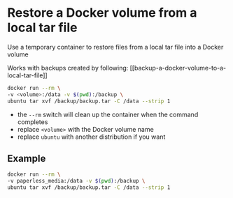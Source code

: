 # Restore a Docker volume from a local tar file

Use a temporary container to restore files from a local tar file into a Docker volume

Works with backups created by following:
[[backup-a-docker-volume-to-a-local-tar-file]]

```bash
docker run --rm \
-v <volume>:/data -v $(pwd):/backup \
ubuntu tar xvf /backup/backup.tar -C /data --strip 1
```

- the `--rm` switch will clean up the container when the command completes
- replace `<volume>` with the Docker volume name
- replace `ubuntu` with another distribution if you want

## Example

```bash
docker run --rm \
-v paperless_media:/data -v $(pwd):/backup \
ubuntu tar xvf /backup/backup.tar -C /data --strip 1
```
